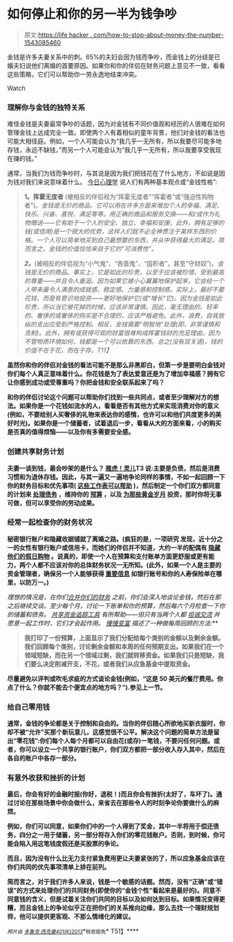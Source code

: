 # 如何停止和你的另一半为钱争吵

> 原文:[https://life hacker . com/how-to-stop-about-money-the-number-1543085460](https://lifehacker.com/how-to-stop-fighting-about-money-with-your-significant-1543085460)

金钱是许多夫妻关系中的刺。65%的夫妇会因为钱而争吵，而金钱上的分歧是已婚夫妇说他们离婚的首要原因。如果你和你的伴侣在财务问题上意见不一致，看看这些策略，它们可以帮助你一劳永逸地结束冲突。

Watch

### 理解你与金钱的独特关系

难怪金钱是夫妻最常争吵的话题，因为对金钱有不同价值观和经历的人很难在如何管理金钱上达成完全一致。即使两个人有着相似的童年背景，他们对金钱的看法也可能大相径庭。例如，一个人可能会认为“我几乎一无所有，所以我要尽可能多地存钱，永远不缺钱，”而另一个人可能会认为“我几乎一无所有，所以我要享受我现在赚的钱。”

通常，当我们为钱而争吵时，与其说是因为我们把钱花在了什么地方，不如说是因为钱对我们来说意味着什么。 [今日心理学](http://www.psychologytoday.com/blog/evolution-the-self/201211/couples-stop-fighting-over-money) 说人们有两种基本观点或“金钱性格”:

> **1。挥霍无度者** (被相反的伴侣视为“挥霍无度者”“挥霍者”或“强迫性购物者”)。*金钱是无价的商品。它可以用在许多方面来增加个人的幸福、满足、快乐、兴奋、喜悦、满足等等。用正确的商品和服务交换——和/或作为礼物赠送——它有助于一个人的安全、独立、幸福和安康。此外，拥有足够的钱(或信用)是一个很大的优势，这样人们就不必全神贯注于某样东西的价格。一个人可以简单地买到自己最想要的东西，并从中获得最大的满足。简而言之，金钱的价值恰恰来自于它的“可消费性”。*
> 
> ***2。***(被相反的伴侣视为“小气鬼”、“吝啬鬼”、“囤积者”，甚至“守财奴”)。*金钱是无价的商品。事实上，它是如此的珍贵，以至于应该被珍惜，受到最高的尊重——并且令人垂涎。因为如果它被小心翼翼地保护起来，它会给一个人带来最令人满意的成就感、稳定感、力量感和控制感。实际上，最好不要花钱，而是有意识地投资——更好地保护它(或“增长”它)。因为金钱是如此珍贵，所以当它被花掉的时候，应该非常谨慎。因此，毫无理由的、轻率的、奢侈的或奢侈的购买是不合理的，应该严格避免。此外，浪费，自我放纵的支出应受到严格控制。相反，金钱需要“明智地”处理(即，非常谨慎和克制)。此外，拥有或获得可观的财富很难构成挥霍钱财的充足理由。因为不管物质环境如何，钱都是一个可以依靠的东西。总之(没有双关语)，钱的价值不在于花，而在于存。*T11】**

**虽然你和你的伴侣对金钱的看法可能不是那么非黑即白，但第一步是要明白金钱对你们每个人真正意味着什么。你花钱是为了表达爱意还是为了增加幸福感？拥有它让你感到成功或受尊重吗？你把金钱和安全联系起来了吗？**

**和你的伴侣讨论这个问题可以帮助你们找到一些共同点，或者至少理解对方的想法。如果你是一个花钱如流水的人，看看是否有其他方式来实现消费对你的意义(例如，不要给别人买奢侈的礼物来表达你的感情，也许可以和他们共度更多的美好时光)。如果你是一个储蓄者，试着退后一步，看看从大的方面来看，小的购买是否真的值得烦恼——以及你有多需要安全感。**

### **创建共享财务计划**

**夫妻一谈到钱，最会吵架的是什么？ [雅虎！灵儿](http://shine.yahoo.com/love-sex/1-thing-couples-fight-164600122.html)T3 说:主要是负债，然后是消费习惯和为退休存钱。因此，与其一遍又一遍地争论同样的事情，不如一起回顾一下你的财务目标和优先事项( [这些工作表可以帮助](https://lifehacker.com/keep-savings-and-spending-on-track-with-financial-prior-5790234) )，然后制定一个你们双方都同意的计划来 [处理债务](http://lifehacker.com/a-step-by-step-guide-to-getting-out-of-debt-1475515477) ，维持你的 [预算](http://lifehacker.com/tag/budgets) ，以及 [为那些黄金岁月](http://lifehacker.com/a-step-by-step-guide-to-painlessly-plan-and-vet-your-re-5814716) 投资，那时你将无事可做，但可以享受你的劳动成果。**

### **经常一起检查你的财务状况**

**秘密银行账户和隐藏收据铺就了离婚之路。(疯狂的是，一项研究 发现，近十分之一的女性有银行账户或信用卡，而她们的伴侣并不知道，大约一半的配偶有 [隐藏他们的假日购物](http://www.moneytalksnews.com/2013/11/16/most-couples-fight-over-holiday-gift-budget/) 。说真的，即使一个人在预算和支付账单方面更舒服或更有能力，两个人都不应该对你的总体财务状况一无所知。(此外，如果一个人是主要的资金管理者，确保另一个人能够获得 [重要信息](https://lifehacker.com/how-to-create-an-in-case-of-emergency-everything-docume-5817021) 如银行账号和你的人寿保险单在哪里，以防万一。)**

**理想的情况是，在你们[合并你们的财务](https://lifehacker.com/how-to-merge-finances-when-you-get-married-without-goi-1516718128) 之前，你们会深入地谈论金钱*，然后在那之后继续交谈。至少每个月，讨论一下账单和你的预算，然后每六个月检查一下你的储蓄和债务。 [共享资金追踪工具](http://lifehacker.com/how-to-set-up-and-streamline-a-shared-budget-5918288) 有所帮助——但只有当两个人都 [坦诚交流](http://lifehacker.com/five-communication-mistakes-almost-every-couple-makes-1535461741) 并愿意一起工作时，它们才会起作用。 [慢慢变富](http://www.getrichslowly.org/blog/2008/01/23/how-to-stop-fighting-with-your-spouse-about-money/) 描述了一种做每周回顾的方法:***

> **我打印了一份预算，上面显示了我们分配给每个类别的金额以及剩余金额。我们回顾每个类别，讨论剩余金额和本周的任何预期支出。如果我们在一个领域短缺，而在另一个领域过剩，我们就转移资金。如果我们只是短缺，我们要么决定削减开支，不花，或者我们从应急基金中提取资金。**

**尽量避免以评判或吹毛求疵的方式谈论金钱(例如，“这是 50 美元的餐厅费用。你点了什么？你就不能去个便宜点的地方吗？”).参见上一节。**

### **给自己零用钱**

**通常，金钱的争论都是关于控制和自由的。当你的伴侣随心所欲地买新衣服时，你却不被“允许”买那个新玩意儿，这感觉很不公平。解决这个问题的简单方法是留出“零花钱”:你们每个人每个月都可以自由花(或存)一笔钱，不要问任何问题。或者，你可以设立一个共享的银行账户，你们双方都把一部分收入存入其中，然后在各自的账户中各存一部分。**

### **有意外收获和挫折的计划**

**最后，你会有好的金融时报(你好，退税！)而且你会有挫折(太好了，车坏了)。通过讨论在那些场景中你会做什么，来省去在那些令人的时刻争论你要做什么的麻烦。**

**例如，你们可以同意，如果你们中的一个人得到了奖金，其中一半将用于偿还债务，四分之一用于储蓄，另一部分将存入你们的零花钱账户。否则，到时候，你可能会陷入用这笔钱度假还是买股票的争论。**

**而且，因为没有什么比无力支付紧急费用更让夫妻紧张的了，所以应急基金应该在你们共同的优先事项清单上排在前列。**

**简而言之，对于我们许多人来说，钱是一个敏感的话题。然而，没有“正确”或“错误”的方式来处理你们的共同财务(即使你的“金钱个性”看起来是最好的)。同意不同意钱的含义，但是试着关注你们共同的目标以及如何达到目标。如果情况变得更糟，而且金钱上的争论似乎正在把你们的关系推向边缘，那么去找一个理财规划师，他可以提供更客观、不那么情绪化的建议。**

***<small>照片由</small>* [*<small>多鲁克·西克曼</small>*](http://www.shutterstock.com/pic-83468617/stock-photo-studio-shot-of-a-young-couple-fighting.html?src=Sfkp__Rr1a8H1dwNSuZ83w-1-16)<small></small>*[*<small>401(K)2013</small>*](http://www.flickr.com/photos/68751915@N05/6870888815/sizes/z/)<small></small>**<small>税收抵免</small>* T51】****